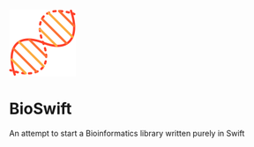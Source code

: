 ![alt text](./BioSwift.svg)
# BioSwift

An attempt to start a Bioinformatics library written purely in Swift
